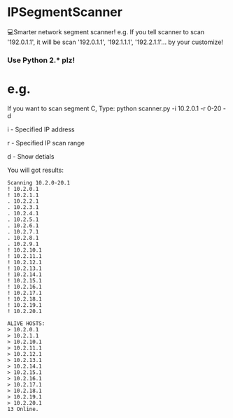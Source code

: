 # IPSegmentScanner
:computer:Smarter network segment scanner! e.g. If you tell scanner to scan '192.0.1.1', it will be scan '192.0.1.1', '192.1.1.1', '192.2.1.1'... by your customize!

### Use Python 2.* plz!

# e.g.

If you want to scan segment C, Type:
python scanner.py -i 10.2.0.1 -r 0-20 -d

i - Specified IP address

r - Specified IP scan range

d - Show detials

You will got results:

```
Scanning 10.2.0-20.1
! 10.2.0.1
! 10.2.1.1
. 10.2.2.1
. 10.2.3.1
. 10.2.4.1
. 10.2.5.1
. 10.2.6.1
. 10.2.7.1
. 10.2.8.1
. 10.2.9.1
! 10.2.10.1
! 10.2.11.1
! 10.2.12.1
! 10.2.13.1
! 10.2.14.1
! 10.2.15.1
! 10.2.16.1
! 10.2.17.1
! 10.2.18.1
! 10.2.19.1
! 10.2.20.1

ALIVE HOSTS:
> 10.2.0.1
> 10.2.1.1
> 10.2.10.1
> 10.2.11.1
> 10.2.12.1
> 10.2.13.1
> 10.2.14.1
> 10.2.15.1
> 10.2.16.1
> 10.2.17.1
> 10.2.18.1
> 10.2.19.1
> 10.2.20.1
13 Online.
```
